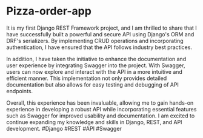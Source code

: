 # Pizza-order-app
It is my first Django REST Framework project, and I am thrilled to share that I have successfully built a powerful and secure API using Django's ORM and DRF's serializers. By implementing CRUD operations and incorporating authentication, I have ensured that the API follows industry best practices.

In addition, I have taken the initiative to enhance the documentation and user experience by integrating Swagger into the project. With Swagger, users can now explore and interact with the API in a more intuitive and efficient manner. This implementation not only provides detailed documentation but also allows for easy testing and debugging of API endpoints.

Overall, this experience has been invaluable, allowing me to gain hands-on experience in developing a robust API while incorporating essential features such as Swagger for improved usability and documentation. I am excited to continue expanding my knowledge and skills in Django, REST, and API development. #Django #REST #API #Swagger
